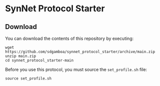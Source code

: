 # SynNet Protocol Starter



## Download

You can download the contents of this repository by executing:

    wget https://github.com/sdgamboa/synnet_protocol_starter/archive/main.zip
    unzip main.zip
    cd synnet_protocol_starter-main

Before you use this protocol, you must source the `set_profile.sh` file:

    source set_profile.sh


